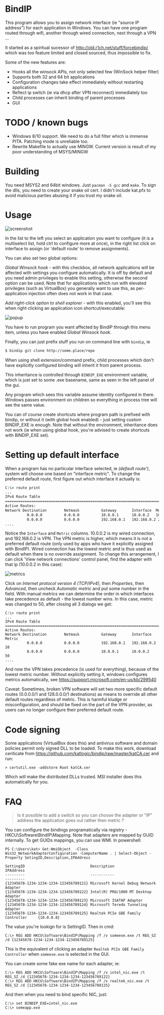 # BindIP
This program allows you to assign network interface (ie "source IP address")
for each application in Windows. You can have one program routed through wifi,
another through wired connection, next through a VPN ...

It started as a spiritual sucessor of http://old.r1ch.net/stuff/forcebindip/
which was too feature limited and closed sourced, thus impossible to fix.

Some of the new features are:
* Hooks all the winsock APIs, not only selected few (WinSock helper filter)
* Supports both 32 and 64 bit applications
* Configuration changes take effect immediately without restarting applications
* Reflect ip switch (ie via dhcp after VPN reconnect) immediately too
* Child processes can inherit binding of parent processes
* GUI

# TODO / known bugs
* Windows 8/10 support. We need to do a full filter which is immense PITA. Patching mode is unreliable too.
* Rewrite Makefile to actually use MINGW. Current version is result of my poor
  understanding of MSYS/MINGW

# Building
You need MSYS2 and 64bit windows. Just `pacman -S gcc` and `make`. To sign the dlls, you need to create your
snake oil cert. I didn't include kat.pfx to avoid malicious parties abusing it if you trust my snake oil.

# Usage
![screenshot](http://i.imgur.com/1aXj9pA.png)

In the list to the left you select an application you want to configure (it is
a multiselect list, hold ctrl to configure more at once), in the right list
click on interface to assign (or 'default route' to remove assignments).

You can also set two global options:

*Global Winsock hook* - with this checkbox, all network applications will be
affected with settings you configure automatically. It is off by default and
you need admin privileges to enable this setting, otherwise the second option
can be used. Note that for applications which run with elevated privileges
(such as VirtualBox) you generally want to use this, as per-application
injection often does not work in that case.

*Add right-click option to shell explorer* - with this enabled, you'll see
this when right clicking an application icon shortcut/executable:

![popup](http://i.imgur.com/gfteqV2.png)

You have to run program you want affected by BindIP through this menu item,
unless you have enabled *Global Winsock hook*.

Finally, you can just prefix stuff you run on command line with `bindip`, ie

```bash
$ bindip git clone http://some.place/repo
```

When using shell extension/command prefix, child processes which don't have
explicitly configured binding will inherit it from parent process.

This inheritance is controlled through `BINDIP_EXE` environment variable, which
is just set to some .exe basename, same as seen in the left panel  of the gui.

Any program which sees this variable assume identity configured in there. Windows
passes environment on children so everything in process tree will see the same
value.

You can of course create shortcuts where program path is prefixed with bindip,
or without it (with global hook enabled) - just setting custom BINDIP_EXE is
enough. Note that without the environment, inheritance does not work (ie when
using global hook, you're advised to create shortcuts with BINDIP_EXE set).

# Setting up default interface
When a program has no particular interface selected, ie *(default route')*,
system will choose one based on "interface metric". To change the preferred
default route, first figure out which interface it actually is:

```cmd
C:\> route print
...
IPv4 Route Table
===========================================================================
Active Routes:
Network Destination        Netmask          Gateway       Interface  Metric
          0.0.0.0          0.0.0.0          10.0.0.1      10.0.0.2   10
          0.0.0.0          0.0.0.0          192.168.0.1   192.168.0.2 20
....
```
Notice the `Interface` and `Metric` columns. 
10.0.0.2 is my wired connection, and 192.168.0.2 is VPN. The VPN metric is
higher, which means it is not a preferred default route (only used by apps
who have it explicitly assigned with BindIP). Wired connection has the lowest
metric and is thus used as default when there is no override assignment.
To change this arrangement, I can click 'View network connections' control panel,
find the adapter with that ip (10.0.0.2 in this case):

![metrics](http://i.imgur.com/2oVTnKZ.png)

Click on *Internet protocol version 4 (TCP/IPv4)*, then *Properties*, then
*Advanced*, then uncheck *Automatic metric* and put some number in the field.
With manual metrics we can determine the order in which interfaces take
precedence as default - the lowest number wins. In this case, metric was
changed to 50, after closing all 3 dialogs we get:

```
C:\> route print
...
IPv4 Route Table
===========================================================================
Active Routes:
Network Destination        Netmask          Gateway       Interface  Metric
          0.0.0.0          0.0.0.0          192.168.0.1   192.168.0.2 20
          0.0.0.0          0.0.0.0          10.0.0.1      10.0.0.2   50
....
```
And now the VPN takes precedence (is used for everything), because of the
lowest metric number. Without explicitly setting it, windows configures
metrics automatically, see https://support.microsoft.com/en-us/kb/299540

Caveat: Sometimes, broken VPN software will set two more specific default
routes (0.0.0.0/1 and 128.0.0.0/1 destinations) as means to override all
other default routes regardless of metric. This is harmful kludge or
misconfiguration, and should be fixed on the part of the VPN provider, as
users can no longer configure their preferred default route.

# Code signing
Some applications (VirtualBox does this) and antivirus software
and domain policies permit only signed DLL to be loaded. To make
this work, download ceriticate from
https://github.com/katlogic/bindip/raw/master/katCA.cer and run:
```
> certutil.exe -addstore Root katCA.cer
```
Which will make the distributed DLLs trusted. MSI installer does
this automatically for you.

# FAQ
> Is it possible to add a switch so you can choose the adapter or "IP" address the application goes out rather then metric ?

You can configure the bindings programatically via registry - HKCU\Software\BindIP\Mapping. Note that adapters are mapped by GUID internally. To get GUIDs mappings, you can use WMI. In powershell:

```
PS C:\Users\kat> Get-WmiObject  -Class Win32_NetworkAdapterConfiguration -ComputerName . | Select-Object -Property SetingID,Description,IPAddress

SettingID                              Description                            IPAddress
---------                              -----------                            ---------
{12345678-1234-1234-1234-123456789121} Microsoft Kernel Debug Network Adapter
{12345678-1234-1234-1234-123456789122} Intel(R) PRO/1000 MT Desktop Adapter
{12345678-1234-1234-1234-123456789123} Microsoft ISATAP Adapter
{12345678-1234-1234-1234-123456789124} Microsoft Teredo Tunneling Adapter
{12345678-1234-1234-1234-123456789125} Realtek PCIe GBE Family Controller     {10.0.0.8}
```

The value you're lookign for is SettingID. Then in cmd:

```
C:\> REG ADD HKCU\Software\BindIP\Mapping /f /v someexe.exe /t REG_SZ /d {12345678-1234-1234-1234-123456789125}
```

This is the equivalent of clicking an adapter `Realtek PCIe GBE Family Controller` when `someexe.exe` is selected in the GUI.

You can create some fake exe name for each adapter, ie:
```
C:\> REG ADD HKCU\Software\BindIP\Mapping /f /v intel_nic.exe /t REG_SZ /d {12345678-1234-1234-1234-123456789122}
C:\> REG ADD HKCU\Software\BindIP\Mapping /f /v realtek_nic.exe /t REG_SZ /d {12345678-1234-1234-1234-123456789125}
```

And then when you need to bind specific NIC, just:

```
C:\> set BINDIP_EXE=intel_nic.exe
C:\> someapp.exe
```
